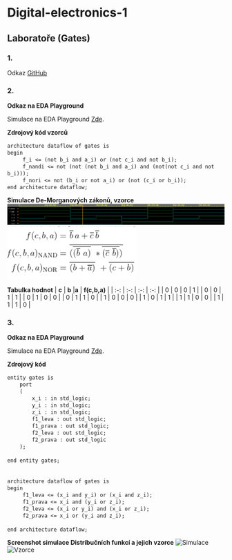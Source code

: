 # Digital-electronics-1

## Laboratoře (Gates)
### 1.
Odkaz [GitHub](https://github.com/HankaK-git/Digital-electronics-1.0)

### 2.
**Odkaz na EDA Playground**

Simulace na EDA Playground [Zde]().

**Zdrojový kód vzorců**

```
architecture dataflow of gates is 
begin 
	 f_i <= (not b_i and a_i) or (not c_i and not b_i);
     f_nandi <= not (not (not b_i and a_i) and (not(not c_i and not b_i)));
     f_nori <= not (b_i or not a_i) or (not (c_i or b_i));     
end architecture dataflow;

```


**Simulace De-Morganových zákonů, vzorce**
![Simulace](Images/Demorgan.png)
![Vzorce](Images/de1.png)

**Tabulka hodnot**
| **c** | **b** |**a** | **f(c,b,a)** |
| :-: | :-: | :-: | :-: |
| 0 | 0 | 0 | 1 |
| 0 | 0 | 1 | 1 |
| 0 | 1 | 0 | 0 |
| 0 | 1 | 1 | 0 |
| 1 | 0 | 0 | 0 |
| 1 | 0 | 1 | 1 |
| 1 | 1 | 0 | 0 |
| 1 | 1 | 1 | 0 |







### 3.
**Odkaz na EDA Playground**

Simulace na EDA Playground [Zde]().

**Zdrojový kód**

```
entity gates is
	port
    (
    	x_i : in std_logic;
        y_i : in std_logic;
        z_i : in std_logic;
        f1_leva : out std_logic;
        f1_prava : out std_logic;
        f2_leva : out std_logic;
        f2_prava : out std_logic
    );

end entity gates;


architecture dataflow of gates is 
begin 
	 f1_leva <= (x_i and y_i) or (x_i and z_i);
     f1_prava <= x_i and (y_i or z_i);
     f2_leva <= (x_i or y_i) and (x_i or z_i);
     f2_prava <= x_i or (y_i and z_i);
     
end architecture dataflow;
```


**Screenshot simulace Distribučních funkcí a jejich vzorce**
![Simulace](Images/Distribucni_funkce.jpg)
![Vzorce](Images/Distribucni_fce.png)


